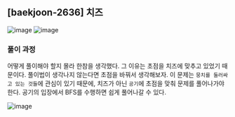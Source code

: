 ## [baekjoon-2636] 치즈

![image](https://user-images.githubusercontent.com/22045163/112263513-c610f700-8cb2-11eb-8d80-01e84e3278fb.png)
![image](https://user-images.githubusercontent.com/22045163/112263652-ff496700-8cb2-11eb-9452-7bbb8325a011.png)

### 풀이 과정

어떻게 풀이해야 할지 몰라 한참을 생각했다. 그 이유는 초점을 치즈에 맞추고 있었기 때문이다. 풀이법이 생각나지 않는다면 초점을 바꿔서 생각해보자. 이 문제는 `뭉치를 둘러싸고 있는 것들`에 관심이 있기 때문에, 치즈가 아닌 `공기`에 초점을 맞춰 문제를 풀어나가야 한다. 공기의 입장에서 BFS를 수행하면 쉽게 풀어나갈 수 있다.

![image](https://user-images.githubusercontent.com/22045163/112263564-dcb74e00-8cb2-11eb-8b67-b125390f4bc0.png)
